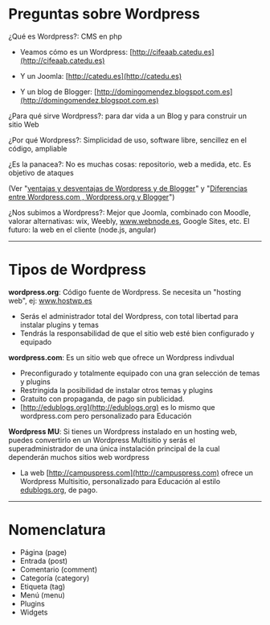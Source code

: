 # Preguntas sobre Wordpress

¿Qué es Wordpress?: CMS en php

* Veamos cómo es un Wordpress: [http://cifeaab.catedu.es](http://cifeaab.catedu.es)

* Y un Joomla: [http://catedu.es](http://catedu.es)

* Y un blog de Blogger: [http://domingomendez.blogspot.com.es](http://domingomendez.blogspot.com.es)

¿Para qué sirve Wordpress?: para dar vida a un Blog y para construir un sitio Web

¿Por qué Wordpress?: Simplicidad de uso, software libre, sencillez en el código, ampliable

¿Es la panacea?: No es muchas cosas: repositorio, web a medida, etc. Es objetivo de ataques

\(Ver "[ventajas y desventajas de Wordpress y de Blogger](http://www.marketingguerrilla.es/wordpress-blog-o-blogger-por-que-tarde-o-temprano-tendras-que-pasarte/#)" y "[Diferencias entre Wordpress.com , Wordpress.org y Blogger](https://www.ciudadano2cero.com/diferencias-wordpress-blogger/)"\)

¿Nos subimos a Wordpress?: Mejor que Joomla, combinado con Moodle, valorar alternativas: wix, Weebly, www.webnode.es, Google Sites, etc. El futuro: la web en el cliente \(node.js, angular\)

---

# Tipos de Wordpress

**wordpress.org**: Código fuente de Wordpress. Se necesita un "hosting web", ej: www.hostwp.es

* Serás el administrador total del Wordpress, con total libertad para instalar plugins y temas
* Tendrás la responsabilidad de que el sitio web esté bien configurado y equipado

**wordpress.com**: Es un sitio web que ofrece un Wordpress indivdual

* Preconfigurado  y totalmente equipado con una gran selección de temas y plugins
* Restringida la posibilidad de instalar otros temas y plugins
* Gratuito con propaganda, de pago sin publicidad.
* [http://edublogs.org](http://edublogs.org) es lo mismo que wordpress.com pero personalizado para Educación

**Wordpress MU**: Si tienes un Wordpress instalado en un hosting web, puedes convertirlo en un Wordpress Multisitio y serás el superadministrador de una única instalación principal de la cual dependerán muchos sitios web wordpress

* La web [http://campuspress.com](http://campuspress.com) ofrece un Wordpress Multisitio, personalizado para Educación al estilo [edublogs.org](http://edublogs.org), de pago.

---

# Nomenclatura

* Página \(page\)
* Entrada \(post\)
* Comentario \(comment\)
* Categoría \(category\)
* Etiqueta \(tag\)
* Menú \(menu\)
* Plugins
* Widgets



